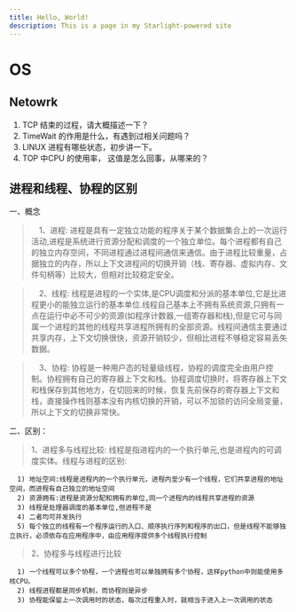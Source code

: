```yaml
---
title: Hello, World!
description: This is a page in my Starlight-powered site
---
```


# OS

## Netowrk

1. TCP 结束的过程，请大概描述一下？
2. TimeWait  的作用是什么，有遇到过相关问题吗？
3. LINUX 进程有哪些状态，初步讲一下。
4. TOP 中CPU 的使用率， 这值是怎么回事，从哪来的？

## 进程和线程、协程的区别

一、概念

>　1、进程: 进程是具有一定独立功能的程序关于某个数据集合上的一次运行活动,进程是系统进行资源分配和调度的一个独立单位。每个进程都有自己的独立内存空间，不同进程通过进程间通信来通信。由于进程比较重量，占据独立的内存，所以上下文进程间的切换开销（栈、寄存器、虚拟内存、文件句柄等）比较大，但相对比较稳定安全。

>　2、线程: 线程是进程的一个实体,是CPU调度和分派的基本单位,它是比进程更小的能独立运行的基本单位.线程自己基本上不拥有系统资源,只拥有一点在运行中必不可少的资源(如程序计数器,一组寄存器和栈),但是它可与同属一个进程的其他的线程共享进程所拥有的全部资源。线程间通信主要通过共享内存，上下文切换很快，资源开销较少，但相比进程不够稳定容易丢失数据。

>　3、协程: 协程是一种用户态的轻量级线程，协程的调度完全由用户控制。协程拥有自己的寄存器上下文和栈。协程调度切换时，将寄存器上下文和栈保存到其他地方，在切回来的时候，恢复先前保存的寄存器上下文和栈，直接操作栈则基本没有内核切换的开销，可以不加锁的访问全局变量，所以上下文的切换非常快。

二、区别：

> 1、进程多与线程比较: 线程是指进程内的一个执行单元,也是进程内的可调度实体。线程与进程的区别:

      1) 地址空间:线程是进程内的一个执行单元，进程内至少有一个线程，它们共享进程的地址空间，而进程有自己独立的地址空间
      2) 资源拥有:进程是资源分配和拥有的单位,同一个进程内的线程共享进程的资源
      3) 线程是处理器调度的基本单位,但进程不是
      4) 二者均可并发执行
      5) 每个独立的线程有一个程序运行的入口、顺序执行序列和程序的出口，但是线程不能够独立执行，必须依存在应用程序中，由应用程序提供多个线程执行控制

> 2、协程多与线程进行比较

      1) 一个线程可以多个协程，一个进程也可以单独拥有多个协程，这样python中则能使用多核CPU。
      2) 线程进程都是同步机制，而协程则是异步
      3) 协程能保留上一次调用时的状态，每次过程重入时，就相当于进入上一次调用的状态
